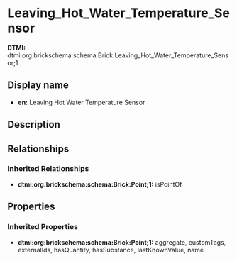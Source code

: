 # Leaving_Hot_Water_Temperature_Sensor
**DTMI:** dtmi:org:brickschema:schema:Brick:Leaving_Hot_Water_Temperature_Sensor;1
## Display name
- **en:** Leaving Hot Water Temperature Sensor
## Description
## Relationships
### Inherited Relationships
* **dtmi:org:brickschema:schema:Brick:Point;1:** isPointOf
## Properties
### Inherited Properties
* **dtmi:org:brickschema:schema:Brick:Point;1:** aggregate, customTags, externalIds, hasQuantity, hasSubstance, lastKnownValue, name
